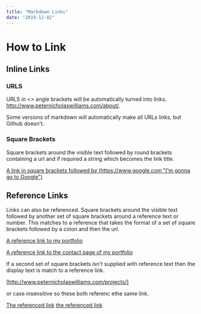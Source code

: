 ```yaml
---
title: "Markdown Links"
date: "2019-12-02"
---
```


# How to Link 

## Inline Links

### URLS

URLS in <> angle brackets will be automatically turned into links. <http://www.peternicholaswilliams.com/about/>.

Some versions of markdown will automatically make all URLs links, but Github doesn't. 

### Square Brackets

Square brackets around the visible text followed by round brackets containing a url and if required a string which becomes the link title. 

[A link in square brackets followed by (https://www.google.com "I'm gonna go to Google")](https://www.google.com "I'm gonna go to Google")

## Reference Links

Links can also be referenced. Square brackets around the visible text followed by another set of square brackets around a reference text or number. This matches to a reference that takes the format of a set of square brackets followed by a colon and then the url. 

[A reference link to my portfolio][The referenced link]

[A reference link to the contact page of my portfolio][1]

[The referenced link]: http://www.peternicholaswilliams.com/
[1]: http://www.peternicholaswilliams.com/contact.html

If a second set of square brackets isn't supplied with reference text then the display text is match to a reference link. 

[http://www.peternicholaswilliams.com/projects/]

or case insensitive so these both referenc ethe same link. 

[The referenced link]
[the referenced link]



[http://www.peternicholaswilliams.com/projects/]: http://www.peternicholaswilliams.com/projects/

